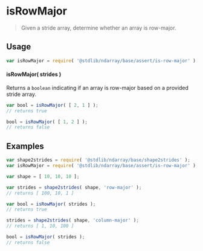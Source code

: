 # isRowMajor

> Given a stride array, determine whether an array is row-major.

<!-- Section to include introductory text. Make sure to keep an empty line after the intro `section` element and another before the `/section` close. -->

<section class="intro">

</section>

<!-- /.intro -->

<!-- Package usage documentation. -->

<section class="usage">

## Usage

```javascript
var isRowMajor = require( '@stdlib/ndarray/base/assert/is-row-major' );
```

#### isRowMajor( strides )

Returns a `boolean` indicating if an array is row-major based on a provided stride array.

```javascript
var bool = isRowMajor( [ 2, 1 ] );
// returns true

bool = isRowMajor( [ 1, 2 ] );
// returns false
```

</section>

<!-- /.usage -->

<!-- Package usage notes. Make sure to keep an empty line after the `section` element and another before the `/section` close. -->

<section class="notes">

</section>

<!-- /.notes -->

<!-- Package usage examples. -->

<section class="examples">

## Examples

```javascript
var shape2strides = require( '@stdlib/ndarray/base/shape2strides' );
var isRowMajor = require( '@stdlib/ndarray/base/assert/is-row-major' );

var shape = [ 10, 10, 10 ];

var strides = shape2strides( shape, 'row-major' );
// returns [ 100, 10, 1 ]

var bool = isRowMajor( strides );
// returns true

strides = shape2strides( shape, 'column-major' );
// returns [ 1, 10, 100 ]

bool = isRowMajor( strides );
// returns false
```

</section>

<!-- /.examples -->

<!-- Section to include cited references. If references are included, add a horizontal rule *before* the section. Make sure to keep an empty line after the `section` element and another before the `/section` close. -->

<section class="references">

</section>

<!-- /.references -->

<!-- Section for all links. Make sure to keep an empty line after the `section` element and another before the `/section` close. -->

<section class="links">

</section>

<!-- /.links -->
